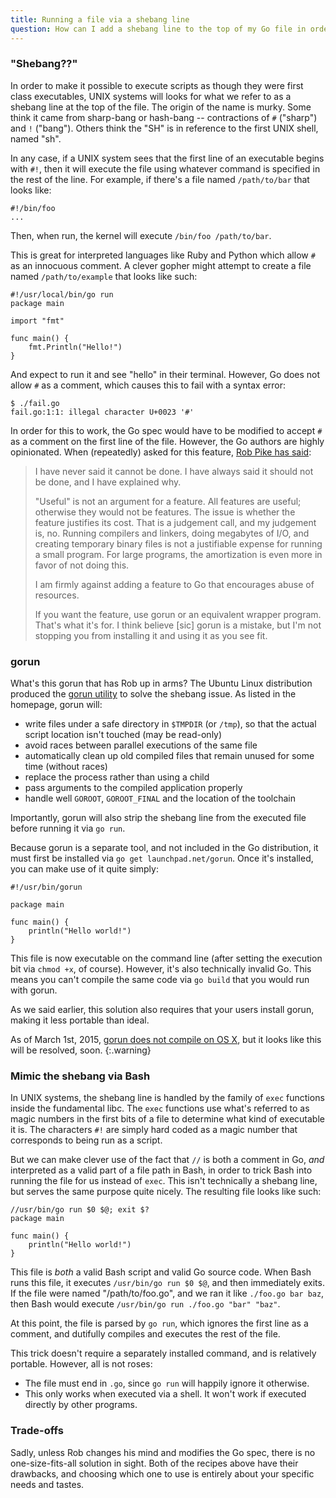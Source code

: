 ```yaml
---
title: Running a file via a shebang line
question: How can I add a shebang line to the top of my Go file in order to run it directly, as though it were an interpreted script?
---
```


### "Shebang??"

In order to make it possible to execute scripts as though they were first class executables, UNIX systems will looks for what we refer to as a shebang line at the top of the file.  The origin of the name is murky.  Some think it came from sharp-bang or hash-bang -- contractions of `#` ("sharp") and `!` ("bang").  Others think the "SH" is in reference to the first UNIX shell, named "sh".

In any case, if a UNIX system sees that the first line of an executable begins with `#!`, then it will execute the file using whatever command is specified in the rest of the line.  For example, if there's a file named `/path/to/bar` that looks like:

```
#!/bin/foo
...
```

Then, when run, the kernel will execute `/bin/foo /path/to/bar`.  

This is great for interpreted languages like Ruby and Python which allow `#` as an innocuous comment.  A clever gopher might attempt to create a file named `/path/to/example` that looks like such:

``` golang
#!/usr/local/bin/go run
package main

import "fmt"

func main() {
    fmt.Println("Hello!")
}
```

And expect to run it and see "hello" in their terminal.  However, Go does not allow `#` as a comment, which causes this to fail with a syntax error:

```
$ ./fail.go
fail.go:1:1: illegal character U+0023 '#'
```

In order for this to work, the Go spec would have to be modified to accept `#` as a comment on the first line of the file.  However, the Go authors are highly opinionated.  When (repeatedly) asked for this feature, [Rob Pike has said](https://groups.google.com/d/msg/golang-nuts/iGHWoUQFHjg/_dbLKomrPmUJ):

> I have never said it cannot be done. I have always said it should not be done, and I have explained why.
> 
> "Useful" is not an argument for a feature. All features are useful; otherwise they would not be features. The issue is whether the feature justifies its cost. That is a judgement call, and my judgement is, no. Running compilers and linkers, doing megabytes of I/O, and creating temporary binary files is not a justifiable expense for running a small program. For large programs, the amortization is even more in favor of not doing this.
> 
> I am firmly against adding a feature to Go that encourages abuse of resources.
> 
> If you want the feature, use gorun or an equivalent wrapper program. That's what it's for.  I think believe [sic] gorun is a mistake, but I'm not stopping you from installing it and using it as you see fit.

### gorun

What's this gorun that has Rob up in arms?  The Ubuntu Linux distribution produced the [gorun utility](https://wiki.ubuntu.com/gorun) to solve the shebang issue.  As listed in the homepage, gorun will:

* write files under a safe directory in `$TMPDIR` (or `/tmp`), so that the actual script location isn't touched (may be read-only)
* avoid races between parallel executions of the same file
* automatically clean up old compiled files that remain unused for some time (without races)
* replace the process rather than using a child
* pass arguments to the compiled application properly
* handle well `GOROOT`, `GOROOT_FINAL` and the location of the toolchain

Importantly, gorun will also strip the shebang line from the executed file before running it via `go run`.

Because gorun is a separate tool, and not included in the Go distribution, it must first be installed via `go get launchpad.net/gorun`.  Once it's installed, you can make use of it quite simply:

```
#!/usr/bin/gorun

package main

func main() {
    println("Hello world!")
}
```

This file is now executable on the command line (after setting the execution bit via `chmod +x`, of course).  However, it's also technically invalid Go. This means you can't compile the same code via `go build` that you would run with gorun.

As we said earlier, this solution also requires that your users install gorun, making it less portable than ideal.

As of March 1st, 2015, [gorun does not compile on OS X](https://bugs.launchpad.net/gorun/+bug/1176275), but it looks like this will be resolved, soon.
{:.warning}

### Mimic the shebang via Bash

In UNIX systems, the shebang line is handled by the family of `exec` functions inside the fundamental libc.  The `exec` functions use what's referred to as magic numbers in the first bits of a file to determine what kind of executable it is.  The characters `#!` are simply hard coded as a magic number that corresponds to being run as a script.

But we can make clever use of the fact that `//` is both a comment in Go, *and* interpreted as a valid part of a file path in Bash, in order to trick Bash into running the file for us instead of `exec`.  This isn't technically a shebang line, but serves the same purpose quite nicely.  The resulting file looks like such:

```
//usr/bin/go run $0 $@; exit $?
package main

func main() {
    println("Hello world!")
}
```

This file is *both* a valid Bash script and valid Go source code.  When Bash runs this file, it executes `/usr/bin/go run $0 $@`, and then immediately exits.  If the file were named "/path/to/foo.go", and we ran it like `./foo.go bar baz`, then Bash would execute `/usr/bin/go run ./foo.go "bar" "baz"`.

At this point, the file is parsed by `go run`, which ignores the first line as a comment, and dutifully compiles and executes the rest of the file.

This trick doesn't require a separately installed command, and is relatively portable.  However, all is not roses:  

* The file must end in `.go`, since `go run` will happily ignore it otherwise.
* This only works when executed via a shell.  It won't work if executed directly by other programs.

### Trade-offs

Sadly, unless Rob changes his mind and modifies the Go spec, there is no one-size-fits-all solution in sight.  Both of the recipes above have their drawbacks, and choosing which one to use is entirely about your specific needs and tastes.

